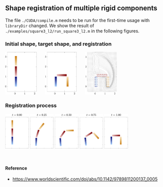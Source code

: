 ## Shape registration of multiple rigid components

The file `./CUDA/compile.m` needs to be run for the first-time usage with `libraryDir` changed. We show the result of `./examples/square3_l2/run_square3_l2.m` in the following figures.

### Initial shape, target shape, and registration  
<p float="left">
  <img src="https://github.com/dnhsieh/piecewise_rigid/blob/main/figures/fig_square3_l2_initial.png"    width="20%" height="20%"> &nbsp;&nbsp;&nbsp;&nbsp;&nbsp;
  <img src="https://github.com/dnhsieh/piecewise_rigid/blob/main/figures/fig_square3_l2_target.png"     width="20%" height="20%"> &nbsp;&nbsp;&nbsp;&nbsp;&nbsp;
  <img src="https://github.com/dnhsieh/piecewise_rigid/blob/main/figures/fig_square3_l2_registered.png" width="20%" height="20%">   
</p>

### Registration process  
<p float="left">
  <img src="https://github.com/dnhsieh/piecewise_rigid/blob/main/figures/fig_square3_l2_time0p00.png" width="15%" height="15%"> 
  <img src="https://github.com/dnhsieh/piecewise_rigid/blob/main/figures/fig_square3_l2_time0p25.png" width="15%" height="15%">
  <img src="https://github.com/dnhsieh/piecewise_rigid/blob/main/figures/fig_square3_l2_time0p50.png" width="15%" height="15%">
  <img src="https://github.com/dnhsieh/piecewise_rigid/blob/main/figures/fig_square3_l2_time0p75.png" width="15%" height="15%">
  <img src="https://github.com/dnhsieh/piecewise_rigid/blob/main/figures/fig_square3_l2_time1p00.png" width="15%" height="15%">
</p>

</br>

#### Reference
* https://www.worldscientific.com/doi/abs/10.1142/9789811200137_0005
